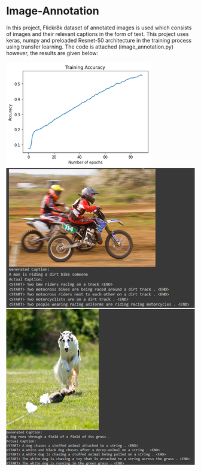 # Image-Annotation
In this project, Flickr8k dataset of annotated images is used which consists of images and their relevant captions in the form of text. This project uses keras, numpy and preloaded Resnet-50 architecture in the training process using transfer learning. The code is attached (image_annotation.py) however, the results are given below:
<br />
<br />
![alt text](https://github.com/MursalinLarik/Image-Annotation/blob/main/graph.png)
![alt text](https://github.com/MursalinLarik/Image-Annotation/blob/main/bike.png)
![alt text](https://github.com/MursalinLarik/Image-Annotation/blob/main/white_dog.png)
